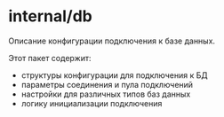# internal/db

Описание конфигурации подключения к базе данных.

Этот пакет содержит:
- структуры конфигурации для подключения к БД
- параметры соединения и пула подключений
- настройки для различных типов баз данных
- логику инициализации подключения